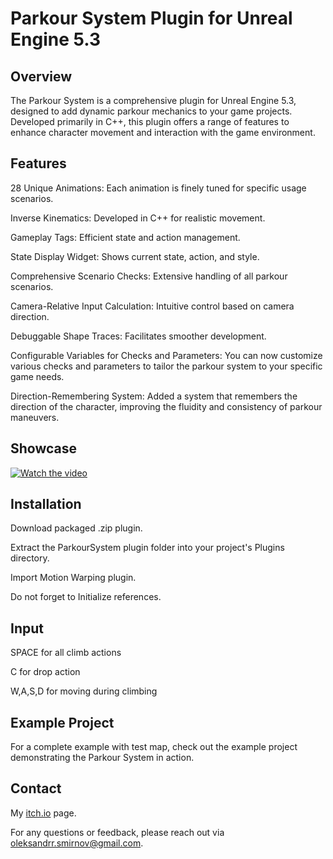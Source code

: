 # Parkour System Plugin for Unreal Engine 5.3

## Overview
The Parkour System is a comprehensive plugin for Unreal Engine 5.3, designed to add dynamic parkour mechanics to your game projects. Developed primarily in C++, this plugin offers a range of features to enhance character movement and interaction with the game environment.


## Features
28 Unique Animations: Each animation is finely tuned for specific usage scenarios.

Inverse Kinematics: Developed in C++ for realistic movement.

Gameplay Tags: Efficient state and action management.

State Display Widget: Shows current state, action, and style.

Comprehensive Scenario Checks: Extensive handling of all parkour scenarios.

Camera-Relative Input Calculation: Intuitive control based on camera direction.

Debuggable Shape Traces: Facilitates smoother development.

Configurable Variables for Checks and Parameters: You can now customize various checks and parameters to tailor the parkour system to your specific game needs.

Direction-Remembering System: Added a system that remembers the direction of the character, improving the fluidity and consistency of parkour maneuvers.

## Showcase

[![Watch the video](https://img.youtube.com/vi/qH2z-RqcE3Q/maxresdefault.jpg)](https://youtu.be/qH2z-RqcE3Q)

## Installation
Download packaged .zip plugin.

Extract the ParkourSystem plugin folder into your project's Plugins directory.

Import Motion Warping plugin.

Do not forget to Initialize references.

## Input

SPACE for all climb actions

C for drop action

W,A,S,D for moving during climbing

## Example Project
For a complete example with test map, check out the example project demonstrating the Parkour System in action.

## Contact
My [itch.io](https://vonrim.itch.io) page.

For any questions or feedback, please reach out via oleksandrr.smirnov@gmail.com.
